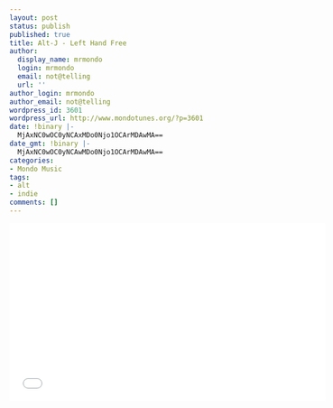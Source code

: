 ```yaml
---
layout: post
status: publish
published: true
title: Alt-J - Left Hand Free
author:
  display_name: mrmondo
  login: mrmondo
  email: not@telling
  url: ''
author_login: mrmondo
author_email: not@telling
wordpress_id: 3601
wordpress_url: http://www.mondotunes.org/?p=3601
date: !binary |-
  MjAxNC0wOC0yNCAxMDo0Njo1OCArMDAwMA==
date_gmt: !binary |-
  MjAxNC0wOC0yNCAwMDo0Njo1OCArMDAwMA==
categories:
- Mondo Music
tags:
- alt
- indie
comments: []
---
```

<iframe width="560" height="315" src="//www.youtube.com/embed/NRWUoDpo2fo" frameborder="0"> </iframe>
